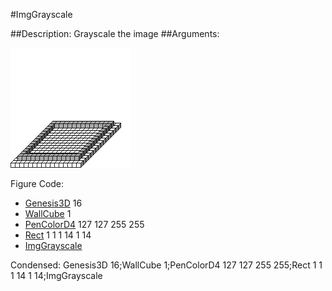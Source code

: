 #ImgGrayscale

##Description: Grayscale the image
##Arguments: 

![](ImgGrayscale.png)

Figure Code:
- [Genesis3D](Genesis3D.md) 16
- [WallCube](WallCube.md) 1
- [PenColorD4](PenColorD4.md) 127 127 255 255
- [Rect](Rect.md) 1 1 1 14 1 14
- [ImgGrayscale](ImgGrayscale.md)

Condensed: Genesis3D 16;WallCube 1;PenColorD4 127 127 255 255;Rect 1 1 1 14 1 14;ImgGrayscale


